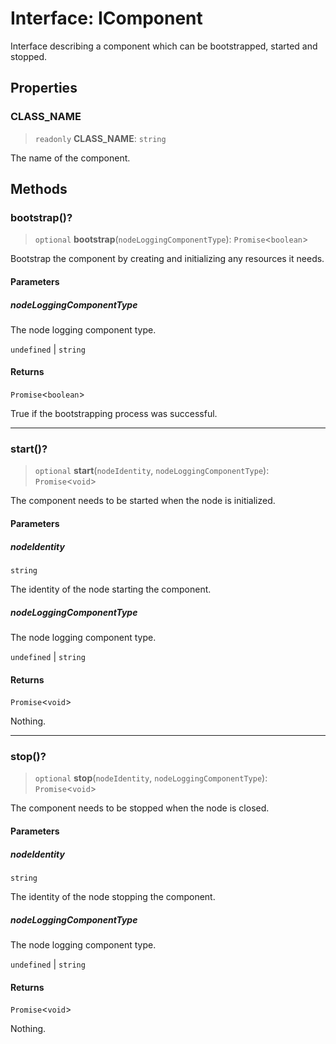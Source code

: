 # Interface: IComponent

Interface describing a component which can be bootstrapped, started and stopped.

## Properties

### CLASS\_NAME

> `readonly` **CLASS\_NAME**: `string`

The name of the component.

## Methods

### bootstrap()?

> `optional` **bootstrap**(`nodeLoggingComponentType`): `Promise`\<`boolean`\>

Bootstrap the component by creating and initializing any resources it needs.

#### Parameters

##### nodeLoggingComponentType

The node logging component type.

`undefined` | `string`

#### Returns

`Promise`\<`boolean`\>

True if the bootstrapping process was successful.

***

### start()?

> `optional` **start**(`nodeIdentity`, `nodeLoggingComponentType`): `Promise`\<`void`\>

The component needs to be started when the node is initialized.

#### Parameters

##### nodeIdentity

`string`

The identity of the node starting the component.

##### nodeLoggingComponentType

The node logging component type.

`undefined` | `string`

#### Returns

`Promise`\<`void`\>

Nothing.

***

### stop()?

> `optional` **stop**(`nodeIdentity`, `nodeLoggingComponentType`): `Promise`\<`void`\>

The component needs to be stopped when the node is closed.

#### Parameters

##### nodeIdentity

`string`

The identity of the node stopping the component.

##### nodeLoggingComponentType

The node logging component type.

`undefined` | `string`

#### Returns

`Promise`\<`void`\>

Nothing.
